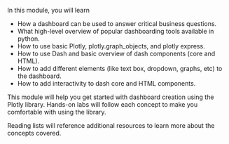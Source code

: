  In this module, you will learn  

- How a dashboard can be used to answer critical business questions.  
- What high-level overview of popular dashboarding tools available in python. 
- How to use basic Plotly, plotly.graph_objects, and plotly express.
- How to use Dash and basic overview of dash components (core and HTML).  
- How to add different elements (like text box, dropdown, graphs, etc) to the dashboard.
- How to add interactivity to dash core and HTML components. 

This module will help you get started with dashboard creation using the Plotly library. Hands-on labs will follow each concept to make you comfortable with using the library.

Reading lists will reference additional resources to learn more about the concepts covered. 